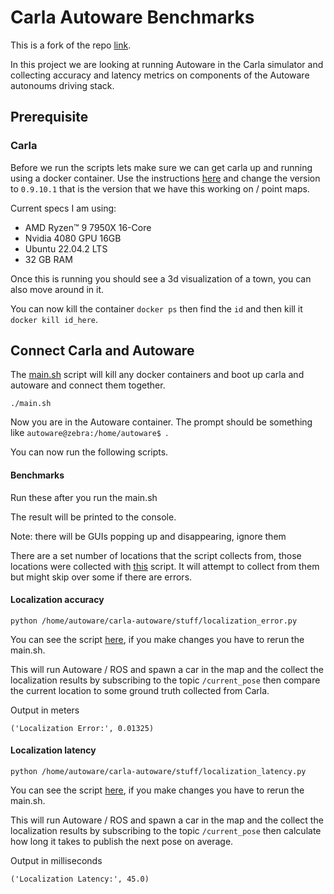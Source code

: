 # Carla Autoware Benchmarks

This is a fork of the repo [link](https://github.com/carla-simulator/carla-autoware).

In this project we are looking at running Autoware in the Carla simulator and collecting accuracy and latency metrics on components of the Autoware autonoums driving stack.


## Prerequisite 

### Carla

Before we run the scripts lets make sure we can get carla up and running using a docker container. 
Use the instructions [here](./CARLA.md) and change the version to `0.9.10.1` that is the version that we have this working on / point maps.

Current specs I am using:
* AMD Ryzen™ 9 7950X 16-Core
* Nvidia 4080 GPU 16GB
* Ubuntu 22.04.2 LTS
* 32 GB RAM

Once this is running you should see a 3d visualization of a town, you can also move around in it.

You can now kill the container `docker ps` then find the `id` and then kill it `docker kill id_here`.

## Connect Carla and Autoware

The [main.sh](./main.sh) script will kill any docker containers and boot up carla and autoware and connect them together.

```shell
./main.sh
```

Now you are in the Autoware container.
The prompt should be something like `autoware@zebra:/home/autoware$ `. 

You can now run the following scripts.

#### Benchmarks 
Run these after you run the main.sh

The result will be printed to the console.

Note: there will be GUIs popping up and disappearing, ignore them

There are a set number of locations that the script collects from, those locations were collected with [this](./stuff/get_spawn_locations.py) script. It will attempt to collect from them but might skip over some if there are errors. 

#### Localization accuracy
```shell
python /home/autoware/carla-autoware/stuff/localization_error.py
```
You can see the script [here](./stuff/localization_error.py), if you make changes you have to rerun the main.sh.

This will run Autoware / ROS and spawn a car in the map and the collect the localization results by subscribing to the topic `/current_pose` then compare the current location to some ground truth collected from Carla.

Output in meters
```shell
('Localization Error:', 0.01325)
```

#### Localization latency
```shell
python /home/autoware/carla-autoware/stuff/localization_latency.py
```
You can see the script [here](./stuff/localization_latency.py), if you make changes you have to rerun the main.sh.

This will run Autoware / ROS and spawn a car in the map and the collect the localization results by subscribing to the topic `/current_pose` then calculate how long it takes to publish the next pose on average.

Output in milliseconds
```shell
('Localization Latency:', 45.0)
```